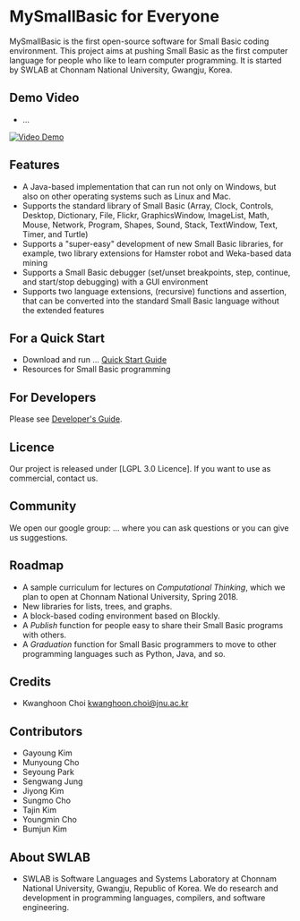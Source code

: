 # MySmallBasic for Everyone
MySmallBasic is the first open-source software for Small Basic coding environment. This project aims at pushing Small Basic as the first computer language for people who like to learn computer programming. It is started by SWLAB at Chonnam National University, Gwangju, Korea.

## Demo Video
- ...

[![Video Demo](https://github.com/kwanghoon/images/blob/mysmallbasic/___.PNG)](https://youtu.be/ "title")

## Features
- A Java-based implementation that can run not only on Windows, but also on other operating systems such as Linux and Mac.
- Supports the standard library of Small Basic (Array, Clock, Controls, Desktop, Dictionary, File, Flickr, GraphicsWindow, ImageList, Math, Mouse, Network, Program, Shapes, Sound, Stack, TextWindow, Text, Timer, and Turtle)
- Supports a "super-easy" development of new Small Basic libraries, for example, two library extensions for Hamster robot and Weka-based data mining
- Supports a Small Basic debugger (set/unset breakpoints, step, continue, and start/stop debugging) with a GUI environment
- Supports two language extensions, (recursive) functions and assertion, that can be converted into the standard Small Basic language without the extended features

## For a Quick Start
 - Download and run ...
  [Quick Start Guide](https://github.com/kwanghoon)
 - Resources for Small Basic programming


## For Developers
Please see [Developer's Guide](https://github.com/kwanghoon).


## Licence
Our project is released under [LGPL 3.0 Licence]. If you want to use as commercial, contact us.

## Community
We open our google group: ... where you can ask questions or you can give us suggestions.

## Roadmap
- A sample curriculum for lectures on *Computational Thinking*, which we plan to open at Chonnam National University, Spring 2018.
- New libraries for lists, trees, and graphs.
- A block-based coding environment based on Blockly.
- A *Publish* function for people easy to share their Small Basic programs with others.
- A *Graduation* function for Small Basic programmers to move to other programming languages such as Python, Java, and so.

## Credits
- Kwanghoon Choi <kwanghoon.choi@jnu.ac.kr>

## Contributors
- Gayoung Kim
- Munyoung Cho
- Seyoung Park
- Sengwang Jung
- Jiyong Kim
- Sungmo Cho
- Tajin Kim
- Youngmin Cho
- Bumjun Kim

## About SWLAB
- SWLAB is Software Languages and Systems Laboratory at Chonnam National University, Gwangju, Republic of Korea. We do research and development in programming languages, compilers, and software engineering. 
